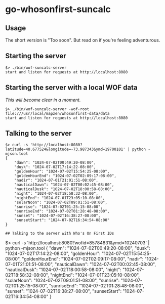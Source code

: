 # go-whosonfirst-suncalc

## Usage

The short version is "Too soon". But read on if you're feeling adventurous.

## Starting the server

```
$> ./bin/wof-suncalc-server
start and listen for requests at http://localhost:8080
```

## Starting the server with a local WOF data 

_This will become clear in a moment._

```
$> ./bin/wof-suncalc-server -wof-root file:///usr/local/mapzen/whosonfirst-data/data
start and listen for requests at http://localhost:8080
```

## Talking to the server

```
$> curl -s 'http://localhost:8080?latitude=40.677524&longitude=-73.987343&ymd=19700101' | python -mjson.tool
{
    "dawn": "1024-07-02T00:49:20-08:00",
    "dusk": "1024-07-02T17:14:22-08:00",
    "goldenHour": "1024-07-02T15:54:25-08:00",
    "goldenHourEnd": "1024-07-02T02:09:17-08:00",
    "nadir": "1024-07-01T21:01:51-08:00",
    "nauticalDawn": "1024-07-02T00:02:45-08:00",
    "nauticalDusk": "1024-07-02T18:00:58-08:00",
    "night": "1024-07-02T18:58:32-08:00",
    "nightEnd": "1024-07-01T23:05:10-08:00",
    "solarNoon": "1024-07-02T09:01:51-08:00",
    "sunrise": "1024-07-02T01:25:15-08:00",
    "sunriseEnd": "1024-07-02T01:28:48-08:00",
    "sunset": "1024-07-02T16:38:27-08:00",
    "sunsetStart": "1024-07-02T16:34:54-08:00"
}

## Talking to the server with Who's On First IDs

```
$> curl -s 'http://localhost:8080?wofid=85784831&ymd=10240703' | python -mjson.tool
{
    "dawn": "1024-07-02T00:49:20-08:00",
    "dusk": "1024-07-02T17:14:22-08:00",
    "goldenHour": "1024-07-02T15:54:25-08:00",
    "goldenHourEnd": "1024-07-02T02:09:17-08:00",
    "nadir": "1024-07-01T21:01:51-08:00",
    "nauticalDawn": "1024-07-02T00:02:45-08:00",
    "nauticalDusk": "1024-07-02T18:00:58-08:00",
    "night": "1024-07-02T18:58:32-08:00",
    "nightEnd": "1024-07-01T23:05:10-08:00",
    "solarNoon": "1024-07-02T09:01:51-08:00",
    "sunrise": "1024-07-02T01:25:15-08:00",
    "sunriseEnd": "1024-07-02T01:28:48-08:00",
    "sunset": "1024-07-02T16:38:27-08:00",
    "sunsetStart": "1024-07-02T16:34:54-08:00"
}
```
